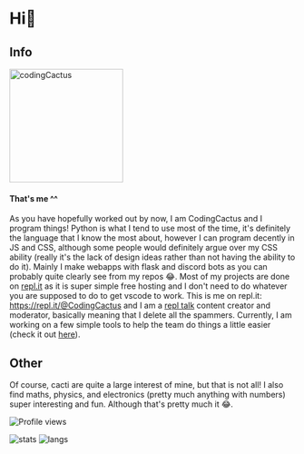 # Hi👋

## Info
<img alt="codingCactus" src="https://codingcactus.codes/theCactusGif.gif" width=200px>

#### That's me ^^

As you have hopefully worked out by now, I am CodingCactus and I program things! Python is what I tend to use most of the time, it's definitely the language that I know the most about, however I can program decently in JS and CSS, although some people would definitely argue over my CSS ability (really it's the lack of design ideas rather than not having the ability to do it). Mainly I make webapps with flask and discord bots as you can probably quite clearly see from my repos 😂. Most of my projects are done on [repl.it](https://repl.it) as it is super simple free hosting and I don't need to do whatever you are supposed to do to get vscode to work. This is me on repl.it: https://repl.it/@CodingCactus and I am a [repl talk](https://repl.it/talk) content creator and moderator, basically meaning that I delete all the spammers. Currently, I am working on a few simple tools to help the team do things a little easier (check it out [here](https://github.com/Coding-Cactus/modtools)).

## Other
Of course, cacti are quite a large interest of mine, but that is not all! I also find maths, physics, and electronics (pretty much anything with numbers) super interesting and fun. Although that's pretty much it 😂.

![Profile views](https://gpvc.arturio.dev/Coding-Cactus)

![stats](https://github-readme-stats.vercel.app/api?username=coding-cactus&count_private=true&theme=chartreuse-dark&show_icons=true&include_all_commits=true)
![langs](https://github-readme-stats.vercel.app/api/top-langs/?username=coding-cactus&layout=compact&theme=chartreuse-dark)
